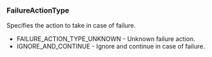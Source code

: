### FailureActionType
Specifies the action to take in case of failure.

- FAILURE_ACTION_TYPE_UNKNOWN - Unknown failure action.
- IGNORE_AND_CONTINUE - Ignore and continue in case of failure.
